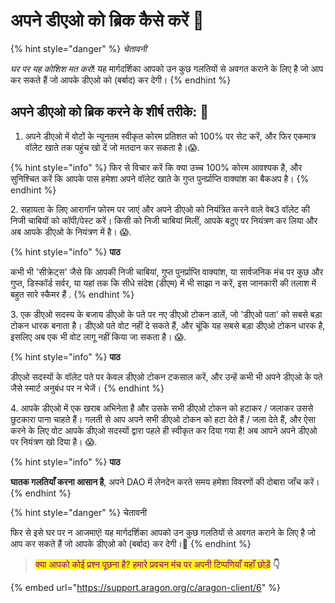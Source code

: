 # अपने डीएओ को ब्रिक कैसे करें 🧱

{% hint style="danger" %}
_चेतावनी_

_घर पर यह कोशिश मत करो_! यह मार्गदर्शिका आपको उन कुछ गलतियों से अवगत कराने के लिए है जो आप कर सकते हैं जो आपके डीएओ को (बर्बाद) कर देगी।
{% endhint %}

## अपने डीएओ को ब्रिक करने के शीर्ष तरीके: 🧱&#x20;

1. अपने डीएओ में वोटों के न्यूनतम स्वीकृत कोरम प्रतिशत को 100% पर सेट करें, और फिर एकमात्र वॉलेट खाते तक पहुंच खो दें जो मतदान कर सकता है।:scream:.

{% hint style="info" %}
फिर से विचार करें कि क्या उच्च 100% कोरम आवश्यक है, और सुनिश्चित करें कि आपके पास हमेशा अपने वॉलेट खाते के गुप्त पुनर्प्राप्ति वाक्यांश का बैकअप है।
{% endhint %}

2\. सहायता के लिए आरागॉन फोरम पर जाएं और अपने डीएओ को नियंत्रित करने वाले वेब3 वॉलेट की निजी चाबियों को कॉपी/पेस्ट करें। किसी को निजी चाबियां मिलीं, आपके बटुए पर नियंत्रण कर लिया और अब आपके डीएओ के नियंत्रण में है। :scream:.

{% hint style="info" %}
**पाठ**

कभी भी 'सीक्रेट्स' जैसे कि आपकी निजी चाबियां, गुप्त पुनर्प्राप्ति वाक्यांश, या सार्वजनिक मंच पर कुछ और गुप्त, डिस्कॉर्ड सर्वर, या यहां तक ​​कि सीधे संदेश (डीएम) में भी साझा न करें, इस जानकारी की तलाश में बहुत सारे स्कैमर हैं .
{% endhint %}

3\. एक डीएओ सदस्य के बजाय डीएओ के पते पर नए डीएओ टोकन डालें, जो 'डीएओ पता' को सबसे बड़ा टोकन धारक बनाता है। डीएओ पते वोट नहीं दे सकते हैं, और चूंकि यह सबसे बड़ा डीएओ टोकन धारक है, इसलिए अब एक भी वोट लागू नहीं किया जा सकता है। :scream:.&#x20;

{% hint style="info" %}
**पाठ**

डीएओ सदस्यों के वॉलेट पते पर केवल डीएओ टोकन टकसाल करें, और उन्हें कभी भी अपने डीएओ के पते जैसे स्मार्ट अनुबंध पर न भेजें।
{% endhint %}

4\. आपके डीएओ में एक खराब अभिनेता है और उसके सभी डीएओ टोकन को हटाकर / जलाकर उससे छुटकारा पाना चाहते हैं। गलती से आप अपने सभी डीएओ टोकन को हटा देते हैं / जला देते हैं, और ऐसा करने के लिए वोट आपके डीएओ सदस्यों द्वारा पहले ही स्वीकृत कर दिया गया है! अब आपने अपने डीएओ पर नियंत्रण खो दिया है। :scream:.&#x20;

{% hint style="info" %}
**पाठ**

**घातक गलतियाँ करना आसान है**, अपने DAO में लेनदेन करते समय हमेशा विवरणों की दोबारा जाँच करें।
{% endhint %}

{% hint style="danger" %}
चेतावनी

फिर से इसे घर पर न आजमाएं! यह मार्गदर्शिका आपको उन कुछ गलतियों से अवगत कराने के लिए है जो आप कर सकते हैं जो आपके डीएओ को (बर्बाद) कर देगी।🧱&#x20;
{% endhint %}



> <mark style="color:purple;">क्या आपको कोई प्रश्न पूछना है? हमारे प्रवचन मंच पर अपनी टिप्पणियाँ यहाँ छोड़ें</mark> **👇**

{% embed url="https://support.aragon.org/c/aragon-client/6" %}
